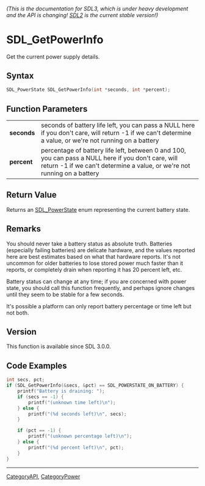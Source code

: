###### (This is the documentation for SDL3, which is under heavy development and the API is changing! [SDL2](https://wiki.libsdl.org/SDL2/) is the current stable version!)
# SDL_GetPowerInfo

Get the current power supply details.

## Syntax

```c
SDL_PowerState SDL_GetPowerInfo(int *seconds, int *percent);

```

## Function Parameters

|                 |                                                                                                                                                                                 |
| --------------- | ------------------------------------------------------------------------------------------------------------------------------------------------------------------------------- |
| **seconds**     | seconds of battery life left, you can pass a NULL here if you don't care, will return -1 if we can't determine a value, or we're not running on a battery                       |
| **percent**     | percentage of battery life left, between 0 and 100, you can pass a NULL here if you don't care, will return -1 if we can't determine a value, or we're not running on a battery |

## Return Value

Returns an [SDL_PowerState](SDL_PowerState) enum representing the current
battery state.

## Remarks

You should never take a battery status as absolute truth. Batteries
(especially failing batteries) are delicate hardware, and the values
reported here are best estimates based on what that hardware reports. It's
not uncommon for older batteries to lose stored power much faster than it
reports, or completely drain when reporting it has 20 percent left, etc.

Battery status can change at any time; if you are concerned with power
state, you should call this function frequently, and perhaps ignore changes
until they seem to be stable for a few seconds.

It's possible a platform can only report battery percentage or time left
but not both.

## Version

This function is available since SDL 3.0.0.

## Code Examples

```c++
int secs, pct;
if (SDL_GetPowerInfo(&secs, &pct) == SDL_POWERSTATE_ON_BATTERY) {
    printf("Battery is draining: ");
    if (secs == -1) {
        printf("(unknown time left)\n");
    } else {
        printf("(%d seconds left)\n", secs);
    }

    if (pct == -1) {
        printf("(unknown percentage left)\n");
    } else {
        printf("(%d percent left)\n", pct);
    }
}
```

----
[CategoryAPI](CategoryAPI), [CategoryPower](CategoryPower)

